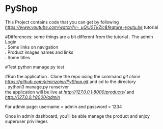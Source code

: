 # PyShop

This Project contains code that you can get by following *https://www.youtube.com/watch?v=_uQrJ0TkZlc&feature=youtu.be* tutorial

#Differences:
some things are a bit different from the tutorial
. The admin Login\
. Some links on navigation\
. Product images names and links\
. Some titles

#Test
python manage.py test

#Run the application
. Clone the repo using the command *git clone https://github.com/kiminzajnr/PyShop.git* and cd to the directory\
. python3 manage.py runserver\
the application will be live at *http://127.0.0.1:8000/products/* and 
*http://127.0.0.1:8000/admin*

For admin page: username = admin and password = 1234

Once in admin dashboard, you'll be able manage the product and enjoy superuser privilleges
